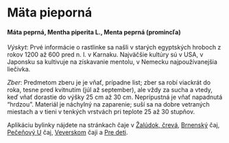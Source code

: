 Mäta pieporná
=============

#### Máta peprná, Mentha piperita L., Menta peprná (promincľa)

*Výskyt*: Prvé informácie o rastlinke sa našli v starých egyptských hroboch z
rokov 1200 až 600 pred n. l. v Karnaku. Najväčšie kultúry sú v USA, v Japonsku
sa kultivuje na získavanie mentolu, v Nemecku najpoužívanejšia liečivka.

*Zber*: Predmetom zberu je je vňať, prípadne list; zber sa robí viackrát do
roka, tesne pred kvitnutím (júl až september), ale vždy za sucha a vtedy, keď
vňať dorastie do výšky 25 cm až 30 cm. Neprípustná je vňať napadnutá “hrdzou”.
Materiál je náchylný na zaparenie; suší sa na dobre vetraných miestach a v tieni
v tenkých vrstvách pri teplote 25 až 30 stupňov.

Aplikáciu bylinky nájdete na stránkach čaje v [Žalúdok,
črevá](/sip/#p/zaludok-creva),
[Brnenský](/sip/#p/brnensky) čaj, [Pečeňový
U](/sip/#p/pecenovy-u-caj) čaj,
[Veverskom](/sip/#p/veversky) čaji a [Pre
deti](/sip/#p/pre-deti).

